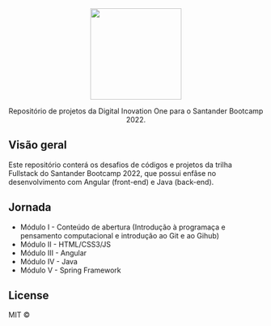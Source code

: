 <div align="center">
  <img src="https://user-images.githubusercontent.com/87024844/172685577-9b879f52-00a9-49e9-a5ed-287578d8e460.png" width="180">
  
  <p>Repositório de projetos da Digital Inovation One para o Santander Bootcamp 2022.</P>
</div>

<h2>Visão geral</h2>
<p text-align="justify">Este repositório conterá os desafios de códigos e projetos da trilha Fullstack do Santander Bootcamp 2022, que possui enfâse no desenvolvimento com Angular (front-end) e Java (back-end).</p>

<h2>Jornada</h2> 
<ul>
  <li>Módulo I - Conteúdo de abertura (Introdução à programaça e pensamento computacional e introdução ao Git e ao Gihub)</li>
  <li>Módulo II - HTML/CSS3/JS</li>
  <li>Módulo III - Angular</li>
  <li>Módulo IV - Java</li>
  <li>Módulo V - Spring Framework</li>
</ul>

<h2>License</h2> 

MIT © 

